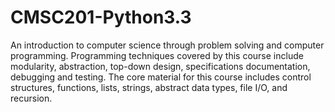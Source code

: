 # CMSC201-Python3.3

An introduction to computer science through problem solving and computer programming. Programming techniques covered by this course include modularity, abstraction, top-down design, specifications documentation, debugging and testing. The core material for this course includes control structures, functions, lists, strings, abstract data types, file I/O, and recursion. 
